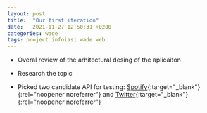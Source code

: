 ```yaml
---
layout: post
title:  "Our first iteration"
date:   2021-11-27 12:50:31 +0200
categories: wade
tags: project infoiasi wade web
---
```


- Overal review of the arhitectural desing of the aplicaiton

- Research the topic 

- Picked two candidate API for testing:
[Spotify](https://api.apis.guru/v2/specs/spotify.com/2021.8.15/openapi.json){:target="_blank"}{:rel="noopener noreferrer"} and 
[Twitter](https://api.apis.guru/v2/specs/twitter.com/current/2.21/openapi.json){:target="_blank"}{:rel="noopener noreferrer"}



